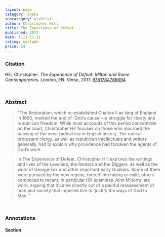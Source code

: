 ```yaml
---
layout: page
category: books
subcategory: wishlist
author: Christopher Hill
title: The Experience of Defeat
published: 2017
date: 1111-11-11
rating: exclude
price: 54
---
```


### Citation

Hill, Christopher. *The Experience of Defeat: Milton and Some Contemporaries.* London, EN: Verso, 2017. [9781784786694](https://www.versobooks.com/en-ca/products/286-the-experience-of-defeat).

<br>

### Abstract

> "The Restoration, which re-established Charles II as king of England in 1660, marked the end of 'God’s cause'—a struggle for liberty and republican freedom. While most accounts of this period concentrate on the court, Christopher Hill focuses on those who mourned the passing of the most radical era in English history. The radical protestant clergy, as well as republican intellectuals and writers generally, had to explain why providence had forsaken the agents of God’s work.

> In The Experience of Defeat, Christopher Hill explores the writings and lives of the Levellers, the Ranters and the Diggers, as well as the work of George Fox and other important early Quakers. Some of them were pursued by the new regime, forced into hiding or exile; others compelled to recant. In particular Hill examines John Milton’s late work, arguing that it came directly out of a painful reassessment of man and society that impelled him to 'justify the ways of God to Man.'"

<br>

### Annotations

#### Section

<br>
